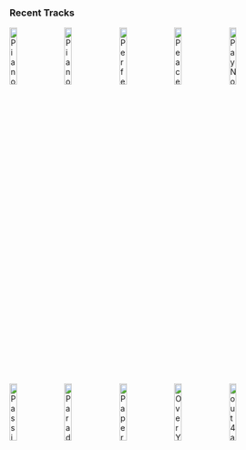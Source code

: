 ### Recent Tracks
[<img src='https://lastfm.freetls.fastly.net/i/u/300x300/54b37d139a3e4656817f66e794492302.png' width='16%' height='16%' alt='Piano Man'>](https://www.last.fm/music/billy%2bjoel/_/piano%2bman)&nbsp;&nbsp;&nbsp;&nbsp;[<img src='https://lastfm.freetls.fastly.net/i/u/300x300/54b37d139a3e4656817f66e794492302.png' width='16%' height='16%' alt='Piano Man'>](https://www.last.fm/music/billy%2bjoel/_/piano%2bman)&nbsp;&nbsp;&nbsp;&nbsp;[<img src='https://lastfm.freetls.fastly.net/i/u/300x300/3061a718bafbccc70ac73c7dafec6a09.png' width='16%' height='16%' alt='Perfect Places'>](https://www.last.fm/music/lorde/_/perfect%2bplaces)&nbsp;&nbsp;&nbsp;&nbsp;[<img src='https://lastfm.freetls.fastly.net/i/u/300x300/c88c27c1882542ae880ac063af38d647.png' width='16%' height='16%' alt='Peace Of Mind'>](https://www.last.fm/music/boston/_/peace%2bof%2bmind)&nbsp;&nbsp;&nbsp;&nbsp;[<img src='https://lastfm.freetls.fastly.net/i/u/300x300/f91eb90bf3229a38451495d54630b9f3.png' width='16%' height='16%' alt='Pay No Mind (feat. Passion Pit)'>](https://www.last.fm/music/madeon/_/pay%2bno%2bmind%2b%2528feat.%2bpassion%2bpit%2529)&nbsp;&nbsp;&nbsp;&nbsp;<br>[<img src='https://lastfm.freetls.fastly.net/i/u/300x300/9fd6ad8cc9ece42e1d4482ed295763fa.png' width='16%' height='16%' alt='Passion'>](https://www.last.fm/music/rac/_/passion)&nbsp;&nbsp;&nbsp;&nbsp;[<img src='https://lastfm.freetls.fastly.net/i/u/300x300/0a460baca6ce9b0ff83b46930907b18d.png' width='16%' height='16%' alt='Paradise (feat. Dermot Kennedy)'>](https://www.last.fm/music/meduza/_/paradise%2b%2528feat.%2bdermot%2bkennedy%2529)&nbsp;&nbsp;&nbsp;&nbsp;[<img src='https://lastfm.freetls.fastly.net/i/u/300x300/3670e72a3b1fe219943aca2a58f81e6c.png' width='16%' height='16%' alt='Paper Cut'>](https://www.last.fm/music/sophie%2bsimmons/_/paper%2bcut)&nbsp;&nbsp;&nbsp;&nbsp;[<img src='https://lastfm.freetls.fastly.net/i/u/300x300/7e2eac5f16fcb80fac361b64a03acfe6.png' width='16%' height='16%' alt='Over You'>](https://www.last.fm/music/syn%2bcole/_/over%2byou)&nbsp;&nbsp;&nbsp;&nbsp;[<img src='https://lastfm.freetls.fastly.net/i/u/300x300/b3ebeaa3ad14e7da126b3e123aeb1f2a.png' width='16%' height='16%' alt='out 4 a breather'>](https://www.last.fm/music/dad%2bsports/_/out%2b4%2ba%2bbreather)&nbsp;&nbsp;&nbsp;&nbsp;<br>